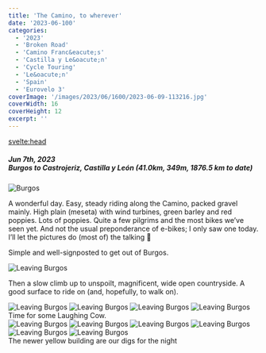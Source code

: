 ```yaml
---
title: 'The Camino, to wherever'
date: '2023-06-100'
categories:
  - '2023'
  - 'Broken Road'
  - 'Camino Franc&eacute;s'
  - 'Castilla y Le&oacute;n'
  - 'Cycle Touring'
  - 'Le&oacute;n'
  - 'Spain'
  - 'Eurovelo 3'
coverImage: '/images/2023/06/1600/2023-06-09-113216.jpg'
coverWidth: 16
coverHeight: 12
excerpt: ''
---
```


<svelte:head>

<title>
Camino, to Le&oacute;n
</title>
</svelte:head>

<script>
	import Callout from '$lib/components/Callout.svelte'
</script>

<section class="card">
  <h5>
    Jun 7th, 2023
    <br /> Burgos to Castrojeriz, Castilla y Le&oacute;n
    (41.0km, 349m, 1876.5 km to date)   
  </h5>
  <p/>
  <img alt="Burgos" src="/images/2023/06/1600/2023-06-07-114358.jpg" />
  <p>A wonderful day. Easy, steady riding along the Camino, packed gravel mainly. High plain (meseta) with wind turbines, green barley and red poppies. Lots of poppies. Quite a few pilgrims and the most bikes we’ve seen yet. And not the usual preponderance of e-bikes; I only saw one today. I’ll let the pictures do (most of) the talking <span class="entity">🙂</span></p>
  <p>Simple and well-signposted to get out of Burgos.</p>
  <img alt="Leaving Burgos" src="/images/2023/06/1600/2023-06-07-113225.jpg" /> 
  <p>Then a slow climb up to unspoilt, magnificent, wide open countryside. A good surface to ride on (and, hopefully, to walk on).</p>
  <img alt="Leaving Burgos" src="/images/2023/06/1600/2023-06-07-131511.jpg" /> 
  <img alt="Leaving Burgos" src="/images/2023/06/1600/2023-06-07-132229.jpg" /> 
  <img alt="Leaving Burgos" src="/images/2023/06/1600/2023-06-07-134721.jpg" />
  <img alt="Leaving Burgos" src="/images/2023/06/1600/2023-06-07-140159.jpg" /> 
  <div class="caption">Time for some Laughing Cow.</div>
  <img alt="Leaving Burgos" src="/images/2023/06/1600/2023-06-07-145335.jpg" />
  <img alt="Leaving Burgos" src="/images/2023/06/1600/2023-06-07-145901.jpg" />
  <img alt="Leaving Burgos" src="/images/2023/06/1600/2023-06-07-161135.jpg" />
  <img alt="Leaving Burgos" src="/images/2023/06/1600/2023-06-07-171003.jpg" />
  <img alt="Leaving Burgos" src="/images/2023/06/1600/2023-06-07-171304.jpg" />
  <img alt="Leaving Burgos" src="/images/2023/06/1600/2023-06-07-172846.jpg" />
  <div class="caption">The newer yellow building are our digs for the night</div>
</section>
